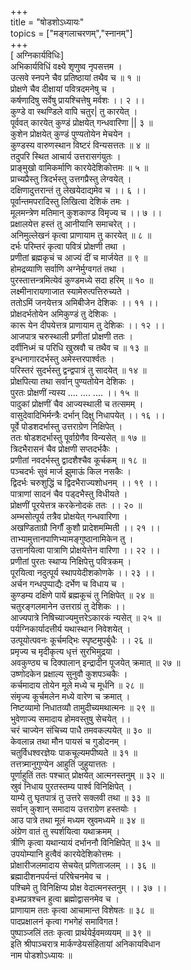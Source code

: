 +++      
title = "षोडशोऽध्यायः"        
topics = ["मङ्गलाचरणम्","स्नानम्"]      
+++      
[ अग्निकार्यविधिः]    
अभिकार्यविधिं वक्ष्ये शृणुष्व नृपसत्तम ।    
उत्सवे स्नपने चैव प्रतिष्ठायां तथैव च ॥ १ ॥    
प्रोक्षणे चैव दीक्षायां पवित्रदमनेषु च ।    
कर्षणादिषु सर्वेषु प्रायश्चित्तेषु मर्वशः ।। २ ।।    
कुण्डे वा स्थण्डिले वापि चतुर| तु कारयेत् ।    
पूर्ववत् कारयेत् कुण्डं प्रोक्षयेत् गन्धवारिणा || ३ ॥     
कुशेन प्रोक्षयेत् कुण्डं पुण्यतोयेन मेचयेन ।  
कुण्डस्य वारुणस्थान विष्टरं विन्यसत्ततः ॥ ४ ॥  
तदुपरि स्थित आचार्य उत्तरासगंयुतः ।  
प्राङ्मुखो वामिकर्माणि कारयेदेशिकोत्तमः ॥ ५ ॥  
प्राच्यप्रैस्तु त्रिदर्भस्तु उत्तगप्रैस्तु लेग्वयेत् ।  
दक्षिणादुत्तरान्तं तु लेखयेदाद्यमेव च ।। ६ ।।  
पूर्वान्तमपरादिस्तु लिखित्वा देशिकं तमः ।  
मूलमन्त्रेण मतिमान् कुशकाण्ड विमृज्य च ।। ७ ।।    
प्रक्षालयेत्त हस्तं तु आनीयानि समाचरेत् ।।  
अनिमुल्लेखनं कृत्वा प्राणायाम तु कारयेत् ॥ ८ ॥    
दर्भः परिम्तरं कृत्वा पवित्रं प्रोक्षणी तथा ।  
प्रणीतां ब्रह्मकृचं च आज्यं दीं च मार्जयेत ॥ ९ ॥    
होमद्रव्याणि सर्वाणि अग्नेर्मुग्वगतं तथा ।  
पुरस्तात्तन्त्रमित्येवं कुण्डमध्ये सदा हरिम् ॥ १० ॥  
लक्ष्मीनारायणाजात स्यामेरुत्पत्तिरुच्यते ।  
ततोऽमिं जनयेत्तत्र अमिबीजेन देशिकः ।। ११ ।।    
प्रोक्षदर्भतोयेन अमिकुण्डं तु देशिकः ।  
कारू येन दीपयेत्तत्र प्राणायाम तु देशिकः ।। १२ ।।  
आजपात्र चरुस्थाली प्रणीतां प्रोक्षणी ततः ।  
दर्वीनिध्मं च परिधि खुस्रवौ च तथैव च ॥ १३ ॥  
इन्धनागारदर्भस्तु अमेस्त्तरपार्श्वतः ।  
परिस्तरं सुदर्भस्तु द्वन्द्वपात्रं तु सादयेत् ॥ १४ ॥  
प्रोक्षपित्या तथा सर्वान् पुण्यतोयेन देशिकः ।  
पुरतः प्रोक्षणीं न्यस्य .... .... .... ।। १५ ॥  
पादुकां प्रोक्षणीं चैव आज्यस्थाली च तत्समम् ।  
वासुदेवादिभिर्मन्त्रैः दर्भान् दिक्षु निधापयेत् ।। १६ ।।  
पूर्वे पोडशदर्भास्तु उत्तराग्रेण निक्षिपेत् ।  
ततः षोडशदर्भास्तु पूर्वाग्रेणैव विन्यसेत् ॥ १७ ॥    
त्रिदभैरासनं चैव प्रोक्षणी सप्तदर्भकैः ।  
प्रणीतां नवदर्भस्तु द्वादशैश्चैव कूर्चकम् ॥ १८ ॥  
पञ्चदर्भः सुवं मार्ज झुमाऊं किल नसकैः ।  
द्विदर्भः चरुशुद्धिं च द्विदभैराज्यशोधनम् ।। १९ ।।  
पात्राणां सादनं चैव पड्दभैस्तु विधीयते ।  
प्रोक्षणीं पूरयेत्तत्र करकेनोदकं ततः ।। २० ॥  
अम्भसोत्पूर्य तत्रैव प्रोक्षयेत् गन्धवारिणा ।  
अखण्डिताग्रौ निर्गौं कुशौ प्रादेशमम्मिती ।। २१ ।।    
ताभ्यामुत्तानपाणिभ्यामङ्गुष्ठानामिकेन तु ।  
उत्तानयित्वा पात्राणि प्रोक्षयेत्तेन वारिणा ।। २२ ।।  
प्रणीतां पुरतः स्थाप्य निक्षिपेत्तु पवित्रकम् ।  
पूरयित्वा नदुत्पूर्य स्थापयेदीशकोणके ।। २३ ।।  
अर्चन गन्धपुप्पाद्यैः दर्भेण च विधाय च ।  
कुण्डम्य दक्षिणे पायें ब्रह्मकूचं तु निक्षिपेत् ॥ २४ ॥    
चतुरङ्गलमानेन उत्तराग्रं तु देशिकः ।।  
आज्यपात्रे निषिच्याज्यमुत्तरेऽकारकं न्यसेत् ॥ २५ ॥  
पर्यग्निकार्यादत्तीर्य यथास्थान निवेशयेत् ।  
उत्पूयोत्पवनः कूर्चमद्भिः स्पृष्टमुपर्बुधैः ।। २६ ॥  
प्रमृज्य च मृदीकृत्य धृत्तं सुरभिमुद्रया ।  
अवकुण्ठ्य च दिक्पालान् इन्द्रादीन पूजयेत् क्रमात् ॥ २७ ॥    
उष्णोदकेन प्रक्षाल्य सुनुवौ कुशपञ्चकैः ।  
कर्चमादाय तोयेन मूले मध्ये च मूर्धनि ॥ २८ ॥  
संमृज्य कूर्चमलेन मध्ये वारेण च क्रमात् ।  
निष्टव्यामो निधातव्यौ तामुदीच्यमथात्मनः ॥ २९ ॥  
भुवेणाज्य समादाय होमवस्तुषु सेचयेत् ।।  
चरं चाज्येन संचिच्य पाधै तमवकल्पयेत् ॥ ३० ॥  
केवलान्न तथा मौन पायसं च गुडोदनम् ।  
चतुर्विधश्वरज्ञेयः पाकचूल्यमपीष्यते ॥ ३१ ॥  
तत्तत्र्मानुगुण्येन आहुतिं जुहुयात्ततः ।  
पूर्णाहुतिं ततः पश्चात् प्रोक्षयेत् आत्मनस्तनुम् ॥ ३२ ॥  
स्रुवं निधाय पुरतस्तम्य पार्श्व विनिक्षिपेत् ।  
याम्ये तु घृतपात्रं तु उत्तरे सक्लवी तथा ॥ ३३ ॥  
सर्वान् कुशान् समादाय उत्तराग्रेण हस्तयोः ।  
आउ पात्रे तथा मूलं मध्यम स्रुवमध्यमे ॥ ३४ ॥  
अंग्रेण वातं तु स्पर्शयित्वा यथाक्रमम् ।   
त्रीणि कृत्वा यथान्यायं दर्भाननौ विनिक्षिपेत् ॥ ३५ ॥  
उपयोम्यानि हुत्वैवं कारयेदेशिकोत्तमः ।  
प्रोक्षारीजलमादाय सेचयेत् प्रणिताजलम् ।। ३६ ॥  
ब्रह्मादीशनपर्यन्तं परिषेचनमेव च ।  
पश्चिमे तु विनिक्षिप्य प्रोक्ष वेदात्मनस्तनुम् ।। ३७ ।।    
इध्मप्रत्रश्चन हुत्वा ब्रह्मोद्वासनमेव च ।  
प्राणायाम ततः कृत्वा आचामान्त विशेषतः ॥ ३८ ॥  
पादप्रक्षालनं कृत्वा गभगेहं समाविगत !  
पुष्पाञ्जलिं ततः कृत्वा प्रार्थयेईवमव्ययम् ॥ ३९ ॥    
इति श्रीपाञ्चरात्र मार्कण्डेयसंहितायां अनिकायविधान    
नाम पोडशोऽध्यायः ॥    
